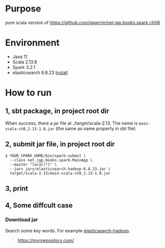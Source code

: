 # Purpose
pure scala version of https://github.com/jgperrin/net.jgp.books.spark.ch08

# Environment
- Java 11
- Scala 2.13.8
- Spark 3.2.1
- elasticsearch 6.8.23 [Install](https://www.elastic.co/cn/downloads/elasticsearch)

# How to run
## 1, sbt package, in project root dir
When success, there a jar file at ./target/scala-2.13. The name is `main-scala-ch8_2.13-1.0.jar` (the same as name property in sbt file)

## 2, submit jar file, in project root dir
```
$ YOUR_SPARK_HOME/bin/spark-submit \
  --class net.jgp.books.spark.MainApp \
  --master "local[*]" \
  --jars jars/elasticsearch-hadoop-6.8.23.jar \
  target/scala-2.13/main-scala-ch8_2.13-1.0.jar
```

## 3, print

## 4, Some diffcult case

### Download jar
Search some key words. For example [elasticsearch-hadoop](https://mvnrepository.com/artifact/org.elasticsearch/elasticsearch-hadoop/6.8.23).
> https://mvnrepository.com/

